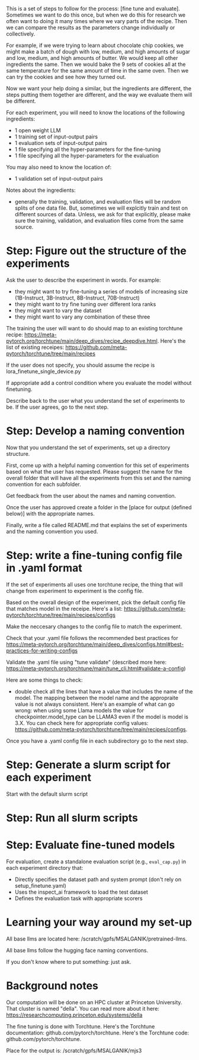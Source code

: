 This is a set of steps to follow for the process: [fine tune and evaluate]. Sometimes we want to do this once, but when we do this for research we often want to doing it many times where we vary parts of the recipe. Then we can compare the results as the parameters change individually or collectively.

For example, if we were trying to learn about chocolate chip cookies, we might make a batch of dough with low, medium, and high amounts of sugar and low, medium, and high amounts of butter. We would keep all other ingredients the same. Then we would bake the 9 sets of cookies all at the same temperature for the same amount of time in the same oven. Then we can try the cookies and see how they turned out. 

Now we want your help doing a similar, but the ingredients are different, the steps putting them together are different, and the way we evaluate them will be different.

For each experiment, you will need to know the locations of the following ingredients:
- 1 open weight LLM
- 1 training set of input-output pairs
- 1 evaluation sets of input-output pairs
- 1 file specifying all the hyper-parameters for the fine-tuning
- 1 file specifying all the hyper-parameters for the evaluation

You may also need to know the location of:
- 1 validation set of input-output pairs

Notes about the ingredients:
- generally the training, validation, and evaluation files will be random splits of one data file. But, sometimes we will explcitly train and test on different sources of data. Unless, we ask for that explicitly, please make sure the training, validation, and evaluation files come from the same source.

# Step: Figure out the structure of the experiments 

Ask the user to describe the experiment in words.  For example:
- they might want to try fine-tuning a series of models of increasing size (1B-Instruct, 3B-Instruct, 8B-Instruct, 70B-Instruct)
- they might want to try fine tuning over different lora ranks
- they might want to vary the dataset
- they might want to vary any combination of these three

The training the user will want to do should map to an existing torchtune recipe: https://meta-pytorch.org/torchtune/main/deep_dives/recipe_deepdive.html.  Here's the list of existing receipes: https://github.com/meta-pytorch/torchtune/tree/main/recipes

If the user does not specify, you should assume the recipe is lora_finetune_single_device.py

If appropriate add a control condition where you evaluate the model without finetuning.

Describe back to the user what you understand the set of experiments to be.  If the user agrees, go to the next step.

# Step: Develop a naming convention

Now that you understand the set of experiments, set up a directory structure.

First, come up with a helpful naming convention for this set of experiments based on what the user has requested. Please suggest the name for the overall folder that will have all the experiments from this set and the naming convention for each subfolder.

Get feedback from the user about the names and naming convention.

Once the user has approved create a folder in the [place for output (defined below)] with the appropriate names.

Finally, write a file called README.md that explains the set of experiments and the naming convention you used.

# Step: write a fine-tuning config file in .yaml format

If the set of experiments all uses one torchtune recipe, the thing that will change from experiment to experiment is the config file.  

Based on the overall design of the experiment, pick the default config file that matches model in the receipe. Here's a list: https://github.com/meta-pytorch/torchtune/tree/main/recipes/configs

Make the neccesary changes to the config file to match the experiment.

Check that your .yaml file follows the recommended best practices for https://meta-pytorch.org/torchtune/main/deep_dives/configs.html#best-practices-for-writing-configs

Validate the .yaml file using "tune validate" (described more here: https://meta-pytorch.org/torchtune/main/tune_cli.html#validate-a-config)

Here are some things to check:
- double check all the lines that have a value that includes the name of the model. The mapping between the model name and the appropraite value is not always consistent. Here's an example of what can go wrong: when using some Llama models the value for checkpointer.model_type can be LLAMA3 even if the model is model is 3.X. You can check here for appropriate config values: https://github.com/meta-pytorch/torchtune/tree/main/recipes/configs. 

Once you have a .yaml config file in each subdirectory go to the next step.

# Step: Generate a slurm script for each experiment

Start with the default slurm script

# Step: Run all slurm scripts


# Step: Evaluate fine-tuned models

For evaluation, create a standalone evaluation script (e.g., `eval_cap.py`) in each experiment directory that:
- Directly specifies the dataset path and system prompt (don't rely on setup_finetune.yaml)
- Uses the inspect_ai framework to load the test dataset
- Defines the evaluation task with appropriate scorers




# Learning your way around my set-up

All base llms are located here: /scratch/gpfs/MSALGANIK/pretrained-llms. 

All base llms follow the hugging face naming conventions.

If you don't know where to put something: just ask.



# Background notes

Our computation will be done on an HPC cluster at Princeton University. That cluster is named "della". You can read more about it here: https://researchcomputing.princeton.edu/systems/della

The fine tuning is done with Torchtune. Here's the Torchtune documentation: github.com/pytorch/torchtune. Here's the Torchtune code: github.com/pytorch/torchtune.

Place for the output is: /scratch/gpfs/MSALGANIK/mjs3